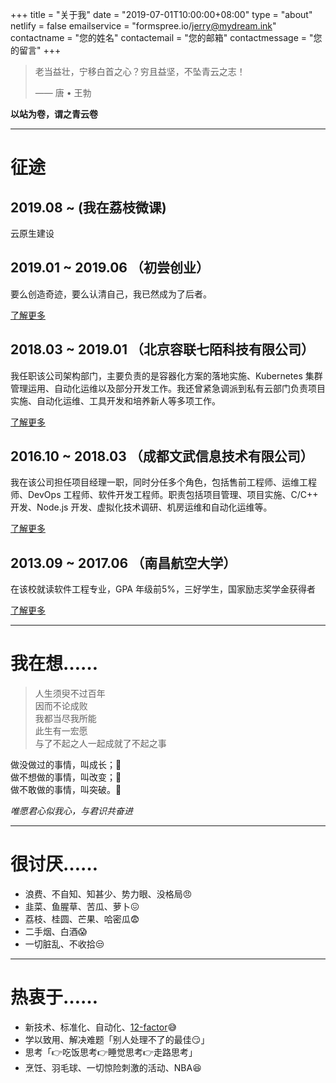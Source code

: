 +++
title = "关于我"
date = "2019-07-01T10:00:00+08:00"
type = "about"
netlify = false
emailservice = "formspree.io/jerry@mydream.ink"
contactname = "您的姓名"
contactemail = "您的邮箱"
contactmessage = "您的留言"
+++

> 老当益壮，宁移白首之心？穷且益坚，不坠青云之志！
>
>    —— 唐 • 王勃

__以站为卷，谓之青云卷__

---

# 征途

## 2019.08 ~ (我在荔枝微课)
云原生建设

## 2019.01 ~ 2019.06 （初尝创业）

要么创造奇迹，要么认清自己，我已然成为了后者。

[了解更多](../blog/2019-07/first-startup)

## 2018.03 ~ 2019.01 （北京容联七陌科技有限公司）

我任职该公司架构部门，主要负责的是容器化方案的落地实施、Kubernetes 集群管理运用、自动化运维以及部分开发工作。我还曾紧急调派到私有云部门负责项目实施、自动化运维、工具开发和培养新人等多项工作。

[了解更多](../blog/2019-07/job2)

## 2016.10 ~ 2018.03 （成都文武信息技术有限公司）

我在该公司担任项目经理一职，同时分任多个角色，包括售前工程师、运维工程师、DevOps 工程师、软件开发工程师。职责包括项目管理、项目实施、C/C++ 开发、Node.js 开发、虚拟化技术调研、机房运维和自动化运维等。

[了解更多](../blog/2019-07/job1)

## 2013.09 ~ 2017.06 （南昌航空大学）

在该校就读软件工程专业，GPA 年级前5%，三好学生，国家励志奖学金获得者

[了解更多](../blog/2019-07/university)

<!-- 
## 2010.9 ~ 2013.6
## 2007.9 ~ 2010.6
## 2001.9 ~ 2007.6 
-->

---

# 我在想……

> 人生须臾不过百年<br>
> 因而不论成败<br>
> 我都当尽我所能<br>
> 此生有一宏愿<br>
> 与了不起之人一起成就了不起之事

做没做过的事情，叫成长；:punch:<br>
做不想做的事情，叫改变；:punch:<br>
做不敢做的事情，叫突破。:punch:

_唯愿君心似我心，与君识共奋进_

---

# 很讨厌……

- 浪费、不自知、知甚少、势力眼、没格局:angry:
- 韭菜、鱼腥草、苦瓜、萝卜:confounded:
- 荔枝、桂圆、芒果、哈密瓜:fearful:
- 二手烟、白酒:scream:
- 一切脏乱、不收拾:unamused:

---

# 热衷于……

- 新技术、标准化、自动化、[12-factor](https://12factor.net/zh_cn/):sweat_smile:
- 学以致用、解决难题「别人处理不了的最佳:smirk:」
- 思考「:point_right:吃饭思考:point_right:睡觉思考:point_right:走路思考」
- 烹饪、羽毛球、一切惊险刺激的活动、NBA:satisfied:

<!-- ---

# 雇佣我

借用一句广告词：__我的能量超乎你想象！__

这儿有粒金子，虽然蒙着灰，但我知道你看见了，别假装没看见好吗？:heart_eyes:

[等你来撩:sparkling_heart:](mailto:jerry@mydream.ink) -->